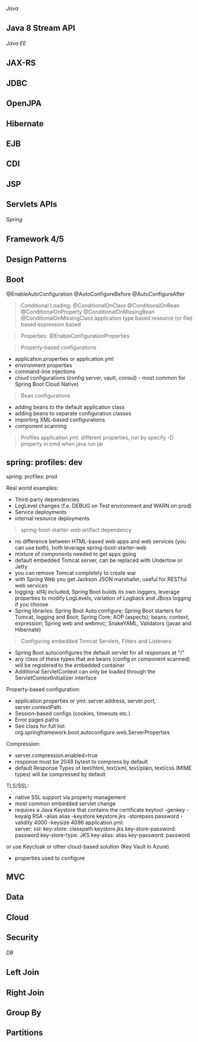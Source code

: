 ###### Java



## Java 8 Stream API



###### Java EE

## JAX-RS

## JDBC

## OpenJPA

## Hibernate

## EJB

## CDI

## JSP

## Servlets APIs

###### Spring

## Framework 4/5

## Design Patterns

## Boot

@EnableAutoConfiguration
@AutoConfigureBefore
@AutoConfigureAfter

> Conditional Loading:
@ConditionalOnClass
@ConditionalOnBean
@ConditionalOnProperty
@ConditionalOnMissingBean
@ConditionalOnMissingClass
application type based
resource (or file) based
expression based

> Properties:
@EnableConfigurationProperties

> Property-based configurations
- application.properties or application.yml
- environment properties
- command-line injections
- cloud configurations (config server, vault, consul) - most common for Spring Boot Cloud Native)

> Bean configurations
- adding beans to the default application class
- adding beans to separate configuration classes
- importing XML-based configurations
- component scanning

> Profiles
application.yml: different properties, run by specify -D property in cmd when java run jar

spring:
	profiles: dev
---
spring:
	profiles: prod

Real world examples:
- Third-party dependencies
- LogLevel changes (f.e. DEBUG on Test environment and WARN on prod)
- Service deployments
- internal resource deployments

> spring-boot-starter-web artifact dependency
- no difference between HTML-based web apps and web services (you can use both), both leverage spring-boot-starter-web
- mixture of components needed to get apps going
- default embedded Tomcat server, can be replaced with Undertow or Jetty
- you can remove Tomcat completely to create war
- with Spring Web you get Jackson JSON marshaller, useful for RESTful web services
- logging: slf4j included, Spring Boot builds its own loggers, leverage properties to modify LogLevels, variation of Logback and JBoss logging if you choose
- Spring libraries: Spring Boot Auto configure; Spring Boot starters for Tomcat, logging and Boot; Spring Core; AOP (aspects); beans; context; expression;
Spring web and webmvc; SnakeYAML, Validators (javax and Hibernate)

> Configuring embedded Tomcat
Servlets, Filters and Listeners:
- Spring Boot autoconfigures the default servlet for all responses at "/"
- any class of these types that are beans (config or component scanned) will be registered to the embedded container
- Additional ServletContext can only be loaded through the ServletContextInitializer interface

Property-based configuration:
- application.properties or yml: server.address, server.port, server.contextPath
- Session-based configs (cookies, timeouts etc.)
- Error pages paths
- See class for full list:
org.springframework.boot.autoconfigure.web.ServerProperties

Compression:
- server.compression.enabled=true
- response must be 2048 bytest to compress by default
- default Response Types of text/html, text/xml, text/plain, text/css (MIME types) will be compressed by default

TLS/SSL:
- native SSL support via property management
- most common embedded servlet change
- requires a Java Keystore that contains the certificate
keytool -genkey -keyalg RSA -alias alias -keystore keystore.jks -storepass password -validity 4000 -keysize 4096
application.yml:	
server:	
	ssl: 
		key-store: classpath:keystore.jks
		key-store-password: password
		key-store-type: JKS
		key-alias: alias
		key-password: password
		
or use Keycloak or other cloud-based solution (Key Vault in Azure)
- properties used to configure


## MVC

## Data

## Cloud

## Security



###### DB

## Left Join

## Right Join

## Group By

## Partitions


######
